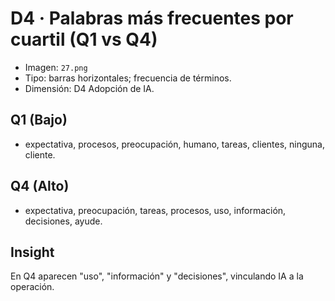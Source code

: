 # D4 · Palabras más frecuentes por cuartil (Q1 vs Q4)

- Imagen: `27.png`
- Tipo: barras horizontales; frecuencia de términos.
- Dimensión: D4 Adopción de IA.

## Q1 (Bajo)
- expectativa, procesos, preocupación, humano, tareas, clientes, ninguna, cliente.

## Q4 (Alto)
- expectativa, preocupación, tareas, procesos, uso, información, decisiones, ayude.

## Insight
En Q4 aparecen "uso", "información" y "decisiones", vinculando IA a la operación.


